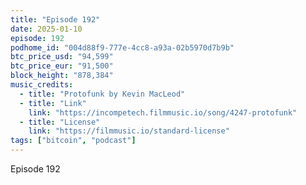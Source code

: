 ```yaml
---
title: "Episode 192"
date: 2025-01-10
episode: 192
podhome_id: "004d88f9-777e-4cc8-a93a-02b5970d7b9b"
btc_price_usd: "94,599"
btc_price_eur: "91,500"
block_height: "878,384"
music_credits:
  - title: "Protofunk by Kevin MacLeod"
  - title: "Link"
    link: "https://incompetech.filmmusic.io/song/4247-protofunk"
  - title: "License"
    link: "https://filmmusic.io/standard-license"
tags: ["bitcoin", "podcast"]
---
```


Episode 192